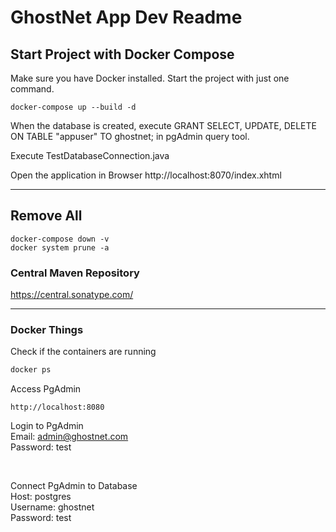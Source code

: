# GhostNet App Dev Readme

## Start Project with Docker Compose
Make sure you have Docker installed.
Start the project with just one command.
```
docker-compose up --build -d
```

When the database is created, execute GRANT SELECT, UPDATE, DELETE ON TABLE "appuser" TO ghostnet; in pgAdmin query tool.

Execute TestDatabaseConnection.java

Open the application in Browser
http://localhost:8070/index.xhtml

---

## Remove All
```
docker-compose down -v
docker system prune -a
```


### Central Maven Repository
https://central.sonatype.com/

---

### Docker Things
Check if the containers are running
```bash
docker ps
```

Access PgAdmin
```
http://localhost:8080
```
Login to PgAdmin <br>
Email: admin@ghostnet.com <br>
Password: test <br>

<br>

Connect PgAdmin to Database <br>
Host: postgres <br>
Username: ghostnet <br>
Password: test <br>






